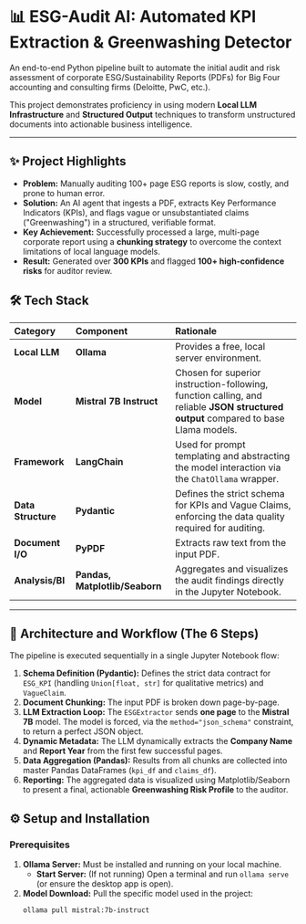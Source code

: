 # 📊 ESG-Audit AI: Automated KPI Extraction & Greenwashing Detector

An end-to-end Python pipeline built to automate the initial audit and risk assessment of corporate ESG/Sustainability Reports (PDFs) for Big Four accounting and consulting firms (Deloitte, PwC, etc.).

This project demonstrates proficiency in using modern **Local LLM Infrastructure** and **Structured Output** techniques to transform unstructured documents into actionable business intelligence.

---

## ✨ Project Highlights

* **Problem:** Manually auditing 100+ page ESG reports is slow, costly, and prone to human error.
* **Solution:** An AI agent that ingests a PDF, extracts Key Performance Indicators (KPIs), and flags vague or unsubstantiated claims ("Greenwashing") in a structured, verifiable format.
* **Key Achievement:** Successfully processed a large, multi-page corporate report using a **chunking strategy** to overcome the context limitations of local language models.
* **Result:** Generated over **300 KPIs** and flagged **100+ high-confidence risks** for auditor review.

## 🛠️ Tech Stack

| Category | Component | Rationale |
| :--- | :--- | :--- |
| **Local LLM** | **Ollama** | Provides a free, local server environment. |
| **Model** | **Mistral 7B Instruct** | Chosen for superior instruction-following, function calling, and reliable **JSON structured output** compared to base Llama models. |
| **Framework** | **LangChain** | Used for prompt templating and abstracting the model interaction via the `ChatOllama` wrapper. |
| **Data Structure** | **Pydantic** | Defines the strict schema for KPIs and Vague Claims, enforcing the data quality required for auditing. |
| **Document I/O** | **PyPDF** | Extracts raw text from the input PDF. |
| **Analysis/BI**| **Pandas, Matplotlib/Seaborn** | Aggregates and visualizes the audit findings directly in the Jupyter Notebook. |

---

## 🎯 Architecture and Workflow (The 6 Steps)

The pipeline is executed sequentially in a single Jupyter Notebook flow:

1.  **Schema Definition (Pydantic):** Defines the strict data contract for `ESG_KPI` (handling `Union[float, str]` for qualitative metrics) and `VagueClaim`.
2.  **Document Chunking:** The input PDF is broken down page-by-page.
3.  **LLM Extraction Loop:** The `ESGExtractor` sends **one page** to the **Mistral 7B** model. The model is forced, via the `method="json_schema"` constraint, to return a perfect JSON object.
4.  **Dynamic Metadata:** The LLM dynamically extracts the **Company Name** and **Report Year** from the first few successful pages.
5.  **Data Aggregation (Pandas):** Results from all chunks are collected into master Pandas DataFrames (`kpi_df` and `claims_df`).
6.  **Reporting:** The aggregated data is visualized using Matplotlib/Seaborn to present a final, actionable **Greenwashing Risk Profile** to the auditor.

## ⚙️ Setup and Installation

### Prerequisites

1.  **Ollama Server:** Must be installed and running on your local machine.
    * **Start Server:** (If not running) Open a terminal and run `ollama serve` (or ensure the desktop app is open).
2.  **Model Download:** Pull the specific model used in the project:
    ```CMD Terminal
    ollama pull mistral:7b-instruct
    ```
